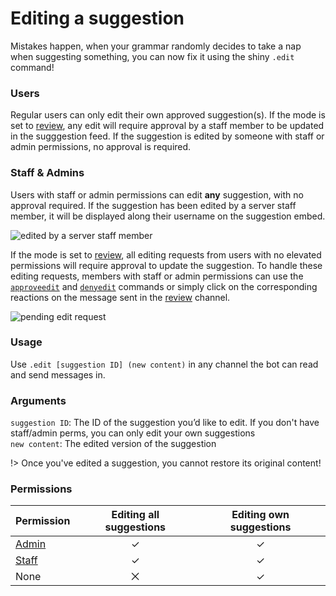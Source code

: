 # Editing a suggestion
Mistakes happen, when your grammar randomly decides to take a nap when suggesting something, you can now fix it using the shiny `.edit` command! 

### Users
Regular users can only edit their own approved suggestion(s). If the mode is set to [review](/config/mode.md), any edit will require approval by a staff member to be updated in the sugggestion feed. If the suggestion is edited by someone with staff or admin permissions, no approval is required.

### Staff & Admins
Users with staff or admin permissions can edit **any** suggestion, with no approval required. If the suggestion has been edited by a server staff member, it will be displayed along their username on the suggestion embed.

![edited by a server staff member](https://cdn.discordapp.com/attachments/769650556502409226/782613453437140992/unknown.png)

If the mode is set to [review](/config/mode.md), all editing requests from users with no elevated permissions will require approval to update the suggestion. To handle these editing requests, members with staff or admin permissions can use the [`approveedit`](/staff/approveedit.md) and [`denyedit`](/staff/denyedit.md) commands or simply click on the corresponding reactions on the message sent in the [review](config.review.md) channel.

![pending edit request](https://cdn.discordapp.com/attachments/769650556502409226/782617101940162560/unknown.png)

### Usage
Use `.edit [suggestion ID] (new content)` in any channel the bot can read and send messages in.

### Arguments

`suggestion ID`: The ID of the suggestion you’d like to edit. If you don't have staff/admin perms, you can only edit your own suggestions\
`new content`: The edited version of the suggestion

!> Once you've edited a suggestion, you cannot restore its original content! 

### Permissions

| Permission                          | Editing all suggestions | Editing own suggestions  |
|-------------------------------------|:-----------------------:|:------------------------:|
| [Admin](/config/adminroles.md)      | ✓                       | ✓                       |
| [Staff](/config/staffroles.md)      | ✓                       | ✓                       |
| None                                | ⨉                       | ✓                       |


